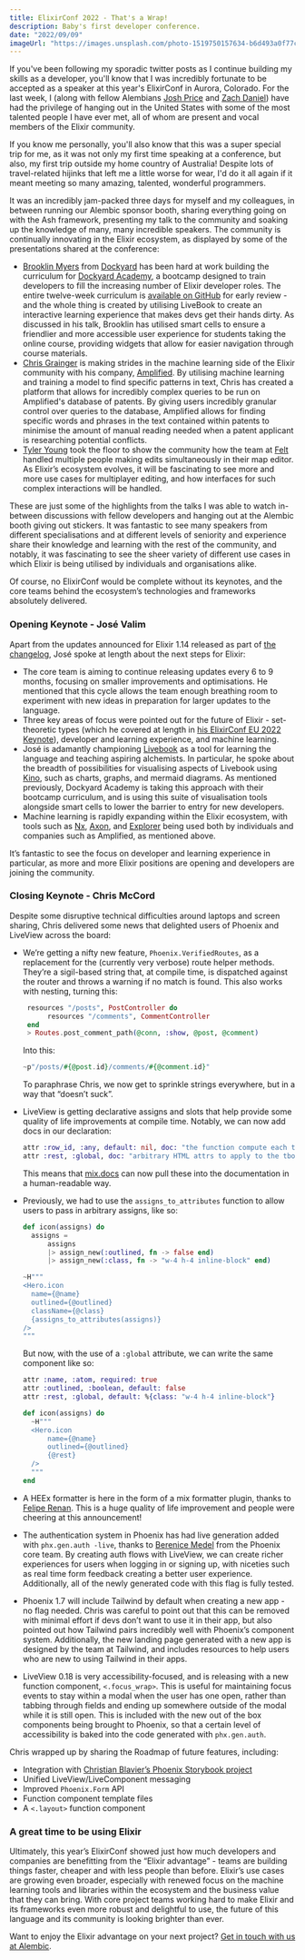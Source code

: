 ```yaml
---
title: ElixirConf 2022 - That's a Wrap!
description: Baby's first developer conference.
date: "2022/09/09"
imageUrl: "https://images.unsplash.com/photo-1519750157634-b6d493a0f77c?q=80&w=3474&auto=format&fit=crop&ixlib=rb-4.0.3&ixid=M3wxMjA3fDB8MHxwaG90by1wYWdlfHx8fGVufDB8fHx8fA%3D%3D"
---
```


If you've been following my sporadic twitter posts as I continue building my skills as a developer, you'll know that I was incredibly fortunate to be accepted as a speaker at this year's ElixirConf in Aurora, Colorado. For the last week, I (along with fellow Alembians [Josh Price](https://twitter.com/joshprice) and [Zach Daniel](https://twitter.com/ZachSDaniel1)) have had the privilege of hanging out in the United States with some of the most talented people I have ever met, all of whom are present and vocal members of the Elixir community.

If you know me personally, you'll also know that this was a super special trip for me, as it was not only my first time speaking at a conference, but also, my first trip outside my home country of Australia! Despite lots of travel-related hijinks that left me a little worse for wear, I'd do it all again if it meant meeting so many amazing, talented, wonderful programmers.

It was an incredibly jam-packed three days for myself and my colleagues, in between running our Alembic sponsor booth, sharing everything going on with the Ash framework, presenting my talk to the community and soaking up the knowledge of many, many incredible speakers. The community is continually innovating in the Elixir ecosystem, as displayed by some of the presentations shared at the conference:

- [Brooklin Myers](https://twitter.com/BrooklinJMyers) from [Dockyard](https://dockyard.com/) has been hard at work building the curriculum for [Dockyard Academy](https://academy.dockyard.com/), a bootcamp designed to train developers to fill the increasing number of Elixir developer roles. The entire twelve-week curriculum is [available on GitHub](https://github.com/DockYard-Academy) for early review - and the whole thing is created by utilising LiveBook to create an interactive learning experience that makes devs get their hands dirty. As discussed in his talk, Brooklin has utilised smart cells to ensure a friendlier and more accessible user experience for students taking the online course, providing widgets that allow for easier navigation through course materials.
- [Chris Grainger](https://twitter.com/cigrainger) is making strides in the machine learning side of the Elixir community with his company, [Amplified](https://www.amplified.ai/). By utilising machine learning and training a model to find specific patterns in text, Chris has created a platform that allows for incredibly complex queries to be run on Amplified's database of patents. By giving users incredibly granular control over queries to the database, Amplified allows for finding specific words and phrases in the text contained within patents to minimise the amount of manual reading needed when a patent applicant is researching potential conflicts.
- [Tyler Young](https://twitter.com/TylerAYoung) took the floor to show the community how the team at [Felt](https://felt.com/) handled multiple people making edits simultaneously in their map editor. As Elixir’s ecosystem evolves, it will be fascinating to see more and more use cases for multiplayer editing, and how interfaces for such complex interactions will be handled.

These are just some of the highlights from the talks I was able to watch in-between discussions with fellow developers and hanging out at the Alembic booth giving out stickers. It was fantastic to see many speakers from different specialisations and at different levels of seniority and experience share their knowledge and learning with the rest of the community, and notably, it was fascinating to see the sheer variety of different use cases in which Elixir is being utilised by individuals and organisations alike.

Of course, no ElixirConf would be complete without its keynotes, and the core teams behind the ecosystem’s technologies and frameworks absolutely delivered.

### Opening Keynote - José Valim

Apart from the updates announced for Elixir 1.14 released as part of [the changelog](https://github.com/elixir-lang/elixir/blob/v1.14/CHANGELOG.md), José spoke at length about the next steps for Elixir:

- The core team is aiming to continue releasing updates every 6 to 9 months, focusing on smaller improvements and optimisations. He mentioned that this cycle allows the team enough breathing room to experiment with new ideas in preparation for larger updates to the language.
- Three key areas of focus were pointed out for the future of Elixir - set-theoretic types (which he covered at length in [his ElixirConf EU 2022 Keynote](https://www.youtube.com/watch?v=Jf5Hsa1KOc8)), developer and learning experience, and machine learning.
- José is adamantly championing [Livebook](https://livebook.dev/) as a tool for learning the language and teaching aspiring alchemists. In particular, he spoke about the breadth of possibilities for visualising aspects of Livebook using [Kino](https://github.com/livebook-dev/kino), such as charts, graphs, and mermaid diagrams. As mentioned previously, Dockyard Academy is taking this approach with their bootcamp curriculum, and is using this suite of visualisation tools alongside smart cells to lower the barrier to entry for new developers.
- Machine learning is rapidly expanding within the Elixir ecosystem, with tools such as [Nx](https://github.com/elixir-nx/nx), [Axon](https://github.com/elixir-nx/axon), and [Explorer](https://github.com/elixir-nx/explorer) being used both by individuals and companies such as Amplified, as mentioned above.

It’s fantastic to see the focus on developer and learning experience in particular, as more and more Elixir positions are opening and developers are joining the community.

### Closing Keynote - Chris McCord

Despite some disruptive technical difficulties around laptops and screen sharing, Chris delivered some news that delighted users of Phoenix and LiveView across the board:

- We’re getting a nifty new feature, `Phoenix.VerifiedRoutes`, as a replacement for the (currently very verbose) route helper methods. They’re a sigil-based string that, at compile time, is dispatched against the router and throws a warning if no match is found. This also works with nesting, turning this:
  ```elixir
   resources "/posts", PostController do
  		resources "/comments", CommentController
   end
   > Routes.post_comment_path(@conn, :show, @post, @comment)
  ```
  Into this:
  ```elixir
  ~p"/posts/#{@post.id}/comments/#{@comment.id}"
  ```
  To paraphrase Chris, we now get to sprinkle strings everywhere, but in a way that “doesn’t suck”.
- LiveView is getting declarative assigns and slots that help provide some quality of life improvements at compile time. Notably, we can now add docs in our declaration:
  ```elixir
  attr :row_id, :any, default: nil, doc: "the function compute each tr id"
  attr :rest, :global, doc: "arbitrary HTML attrs to apply to the tbody"
  ```
  This means that [mix.docs](http://mix.docs) can now pull these into the documentation in a human-readable way.
- Previously, we had to use the `assigns_to_attributes` function to allow users to pass in arbitrary assigns, like so:

  ```elixir
  def icon(assigns) do
  	assigns =
  		assigns
  		|> assign_new(:outlined, fn -> false end)
  		|> assign_new(:class, fn -> "w-4 h-4 inline-block" end)

  ~H"""
  <Hero.icon
  	name={@name}
  	outlined={@outlined}
  	className={@class}
  	{assigns_to_attributes(assigns)}
  />
  """
  ```

  But now, with the use of a `:global` attribute, we can write the same component like so:

  ```elixir
  attr :name, :atom, required: true
  attr :outlined, :boolean, default: false
  attr :rest, :global, default: %{class: "w-4 h-4 inline-block"}

  def icon(assigns) do
  	~H"""
  	<Hero.icon
  		name={@name}
  		outlined={@outlined}
  		{@rest}
  	/>
  	"""
  end
  ```

- A HEEx formatter is here in the form of a mix formatter plugin, thanks to [Felipe Renan](https://github.com/feliperenan). This is a huge quality of life improvement and people were cheering at this announcement!
- The authentication system in Phoenix has had live generation added with `phx.gen.auth -live`, thanks to [Berenice Medel](https://github.com/bemesa21) from the Phoenix core team. By creating auth flows with LiveView, we can create richer experiences for users when logging in or signing up, with niceties such as real time form feedback creating a better user experience. Additionally, all of the newly generated code with this flag is fully tested.
- Phoenix 1.7 will include Tailwind by default when creating a new app - no flag needed. Chris was careful to point out that this can be removed with minimal effort if devs don’t want to use it in their app, but also pointed out how Tailwind pairs incredibly well with Phoenix’s component system. Additionally, the new landing page generated with a new app is designed by the team at Tailwind, and includes resources to help users who are new to using Tailwind in their apps.
- LiveView 0.18 is very accessibility-focused, and is releasing with a new function component, `<.focus_wrap>`. This is useful for maintaining focus events to stay within a modal when the user has one open, rather than tabbing through fields and ending up somewhere outside of the modal while it is still open. This is included with the new out of the box components being brought to Phoenix, so that a certain level of accessibility is baked into the code generated with `phx.gen.auth`.

Chris wrapped up by sharing the Roadmap of future features, including:

- Integration with [Christian Blavier’s Phoenix Storybook project](https://github.com/phenixdigital/phx_live_storybook)
- Unified LiveView/LiveComponent messaging
- Improved `Phoenix.Form` API
- Function component template files
- A `<.layout>` function component

### A great time to be using Elixir

Ultimately, this year’s ElixirConf showed just how much developers and companies are benefitting from the “Elixir advantage” - teams are building things faster, cheaper and with less people than before. Elixir’s use cases are growing even broader, especially with renewed focus on the machine learning tools and libraries within the ecosystem and the business value that they can bring. With core project teams working hard to make Elixir and its frameworks even more robust and delightful to use, the future of this language and its community is looking brighter than ever.

Want to enjoy the Elixir advantage on your next project? [Get in touch with us at Alembic](https://alembic.com.au/contact).
